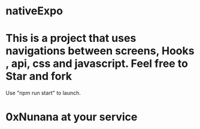 # nativeExpo
# This is a project that uses navigations between screens, Hooks , api, css and javascript. Feel free to Star and fork
Use "npm run start" to launch.


# 0xNunana at your service
